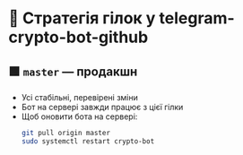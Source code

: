 # 🔀 Стратегія гілок у telegram-crypto-bot-github

## 🟩 `master` — продакшн
- Усі стабільні, перевірені зміни
- Бот на сервері завжди працює з цієї гілки
- Щоб оновити бота на сервері:
  ```bash
  git pull origin master
  sudo systemctl restart crypto-bot
